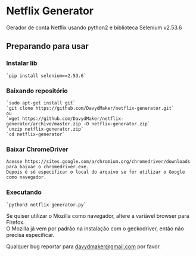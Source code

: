 # Netflix Generator #
Gerador de conta Netflix usando python2 e biblioteca Selenium v2.53.6

## Preparando para usar ##
### Instalar lib
    `pip install selenium==2.53.6` 
    
### Baixando repositório  
    `sudo apt-get install git`  
    `git clone https://github.com/DavydMaker/netflix-generator.git`  
    ou  
    `wget https://github.com/DavydMaker/netflix-generator/archive/master.zip -O netflix-generator.zip`  
    `unzip netflix-generator.zip`  
    `cd netflix-generator`
 
### Baixar ChromeDriver  
    Acesse https://sites.google.com/a/chromium.org/chromedriver/downloads para baixar o chromedriver.exe.    
    Depois é só especificar o local do arquivo se for utilizar o Google como navegador.
    
### Executando  
    `python3 netflix-generator.py` 
    
 Se quiser utilizar o Mozilla como navegador, altere a variável browser para Firefox.  
 O Mozilla já vem por padrão na instalação com o geckodriver, então não precisa especificar.
 
 Qualquer bug reportar para davydmaker@gmail.com por favor.
